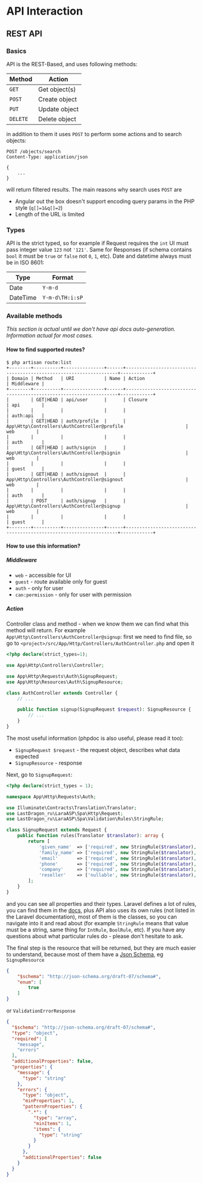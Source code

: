 # API Interaction

## REST API

### Basics

API is the REST-Based, and uses following methods:

| Method   | Action        |
| -------- | ------------- |
| `GET`    | Get object(s) |
| `POST`   | Create object |
| `PUT`    | Update object |
| `DELETE` | Delete object |

in addition to them it uses `POST` to perform some actions and to search objects:

```
POST /objects/search
Content-Type: application/json

{
    ...
}
```

will return filtered results. The main reasons why search uses `POST` are

* Angular out the box doesn't support encoding query params in the PHP style (`q[]=1&q[]=2`)
* Length of the URL is limited 


### Types

API is the strict typed, so for example if Request requires the `int` UI must pass integer value `123` not `'121'`. Same for Responses (if schema contains `bool` it must be `true` or `false` not `0`, `1`, etc). Date and datetime always must be in ISO 8601:

| Type     | Format          |
| -------- | --------------- |
| Date     | `Y-m-d`         |
| DateTime | `Y-m-d\TH:i:sP` | 


### Available methods

_This section is actual until we don't have api docs auto-generation. Information actual for most cases._ 

#### How to find supported routes?

```shell
$ php artisan route:list
+--------+----------+---------------+------+-------------------------------------------------------------------+------------+
| Domain | Method   | URI           | Name | Action                                                            | Middleware |
+--------+----------+---------------+------+-------------------------------------------------------------------+------------+
|        | GET|HEAD | api/user      |      | Closure                                                           | api        |
|        |          |               |      |                                                                   | auth:api   |
|        | GET|HEAD | auth/profile  |      | App\Http\Controllers\AuthController@profile                       | web        |
|        |          |               |      |                                                                   | auth       |
|        | GET|HEAD | auth/signin   |      | App\Http\Controllers\AuthController@signin                        | web        |
|        |          |               |      |                                                                   | guest      |
|        | GET|HEAD | auth/signout  |      | App\Http\Controllers\AuthController@signout                       | web        |
|        |          |               |      |                                                                   | auth       |
|        | POST     | auth/signup   |      | App\Http\Controllers\AuthController@signup                        | web        |
|        |          |               |      |                                                                   | guest      |
+--------+----------+---------------+------+-------------------------------------------------------------------+------------+
```

#### How to use this information?

##### Middleware

- `web` - accessible for UI
- `guest` - route available only for guest
- `auth` - only for user
- `can:permission` - only for user with permission

##### Action

Controller class and method - when we know them we can find what this method will return. For example `App\Http\Controllers\AuthController@signup`: first we need to find file, so go to `<project>/src/App/Http/Controllers/AuthController.php` and open it

```php
<?php declare(strict_types=1);

use App\Http\Controllers\Controller;

use App\Http\Requests\Auth\SignupRequest;
use App\Http\Resources\Auth\SignupResource;

class AuthController extends Controller {
    // ... 

    public function signup(SignupRequest $request): SignupResource {
        // ...
    }
}
```

The most useful information (phpdoc is also useful, please read it too): 

- `SignupRequest $request` - the request object, describes what data expected
- `SignupResource` - response

Next, go to `SignupRequest`:

```php
<?php declare(strict_types = 1);

namespace App\Http\Requests\Auth;

use Illuminate\Contracts\Translation\Translator;
use LastDragon_ru\LaraASP\Spa\Http\Request;
use LastDragon_ru\LaraASP\Spa\Validation\Rules\StringRule;

class SignupRequest extends Request {
    public function rules(Translator $translator): array {
        return [
            'given_name'  => ['required', new StringRule($translator), 'min:3', 'max:255'],
            'family_name' => ['required', new StringRule($translator), 'min:3', 'max:255'],
            'email'       => ['required', new StringRule($translator), 'min:3', 'max:255', 'email'],
            'phone'       => ['required', new StringRule($translator), 'phone'],
            'company'     => ['required', new StringRule($translator), 'min:3', 'max:255'],
            'reseller'    => ['nullable', new StringRule($translator), 'min:3', 'max:255'],
        ];
    }
}
```

and you can see all properties and their types. Laravel defines a lot of rules, you can find them in the [docs](https://laravel.com/docs/8.x/validation#available-validation-rules), plus API also uses its own rules (not listed in the Laravel documentation), most of them is the classes, so you can navigate into it and read about (for example `StringRule` means that value must be a string, same thing for `IntRule`, `BoolRule`, etc). If you have any questions about what particular rules do - please don't hesitate to ask.

The final step is the resource that will be returned, but they are much easier to understand, because most of them have a [Json Schema](https://json-schema.org/), eg `SignupResource`

```json
{
    "$schema": "http://json-schema.org/draft-07/schema#",
    "enum": [
        true
    ]
}
```

or `ValidationErrorResponse`

```json
{
  "$schema": "http://json-schema.org/draft-07/schema#",
  "type": "object",
  "required": [
    "message",
    "errors"
  ],
  "additionalProperties": false,
  "properties": {
    "message": {
      "type": "string"
    },
    "errors": {
      "type": "object",
      "minProperties": 1,
      "patternProperties": {
        ".*": {
          "type": "array",
          "minItems": 1,
          "items": {
            "type": "string"
          }
        }
      },
      "additionalProperties": false
    }
  }
}
```
